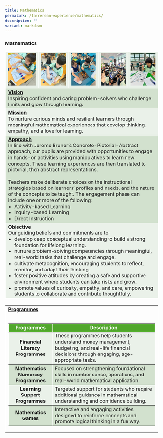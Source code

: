 ```yaml
---
title: Mathematics
permalink: /farrerean-experience/mathematics/
description: ""
variant: markdown
---
```

<h3>Mathematics</h3>
<font size="3">
<table border="1" style="width: 100%; border-collapse: collapse; border-style: solid; border-color: white;">
  <tbody>
    <tr bgcolor="#eaf1e9">
      <td style="text-align: center; border: 1px solid white;">
        <img style="width: 100%; height: auto;" alt="Math Image 1" src="/images/2025/Math/math_1.jpg">
      </td>
      <td style="text-align: center; border: 1px solid white;">
        <img style="width: 100%; height: auto;" alt="Math Image 2" src="/images/2025/Math/math_2.jpg">
      </td>
      <td style="text-align: center; border: 1px solid white;">
        <img style="width: 100%; height: auto;" alt="Math Image 3" src="/images/2025/Math/math_3.jpg">
      </td>
      <td style="text-align: center; border: 1px solid white;">
        <img style="width: 100%; height: auto;" alt="Math Image 4" src="/images/2025/Math/math_4.jpg">
      </td>
      <td style="text-align: center; border: 1px solid white;">
        <img style="width: 100%; height: auto;" alt="Math Image 5" src="/images/2025/Math/math_5.jpg">
      </td>
    </tr>
    <tr bgcolor="#d2e1ce">
      <td style="border: 1px solid white; font-size: 16px;" colspan="5">
        <span style="text-decoration: underline;"><strong>Vision</strong></span><br>
        Inspiring confident and caring problem-solvers who challenge limits and grow through learning.
      </td>
    </tr>
    <tr bgcolor="#eaf1e9">
      <td style="border: 1px solid white; font-size: 16px;" colspan="5">
        <span style="text-decoration: underline;"><strong>Mission</strong></span><br>
        To nurture curious minds and resilient learners through meaningful mathematical experiences that develop thinking, empathy, and a love for learning.
      </td>
    </tr>
    <tr bgcolor="#d2e1ce">
      <td style="border: 1px solid white; font-size: 16px;" colspan="5">
        <span style="text-decoration: underline;"><strong>Approach</strong></span><br>
        In line with Jerome Bruner’s Concrete-Pictorial-Abstract approach, our pupils are provided with opportunities to engage in hands-on activities using manipulatives to learn new concepts. These learning experiences are then translated to pictorial, then abstract representations.<br><br>
        Teachers make deliberate choices on the instructional strategies based on learners’ profiles and needs, and the nature of the concepts to be taught. The engagement phase can include one or more of the following:
        <ul style="margin: 0; padding-left: 20px; font-size: 16px;">
          <li>Activity-based Learning</li>
          <li>Inquiry-based Learning</li>
          <li>Direct Instruction</li>
        </ul>
      </td>
    </tr>
    <tr bgcolor="#eaf1e9">
      <td style="border: 1px solid white; font-size: 16px;" colspan="5">
        <span style="text-decoration: underline;"><strong>Objective</strong></span><br>
        Our guiding beliefs and commitments are to:
        <ul style="margin: 0; padding-left: 20px; font-size: 16px;">
          <li>develop deep conceptual understanding to build a strong foundation for lifelong learning.</li>
          <li>nurture problem-solving competencies through meaningful, real-world tasks that challenge and engage.</li>
          <li>cultivate metacognition, encouraging students to reflect, monitor, and adapt their thinking.</li>
          <li>foster positive attitudes by creating a safe and supportive environment where students can take risks and grow.</li>
          <li>promote values of curiosity, empathy, and care, empowering students to collaborate and contribute thoughtfully.</li>
        </ul>
      </td>
    </tr>
  </tbody>
</table>

<table border="1" style="width: 100%; border-collapse: collapse; border-style: solid; border-color: white; margin-top: 20px;">
  <tbody>
    <tr>
      <td style="font-size: 16px;">
        <span style="text-decoration: underline;"><strong>Programmes</strong></span><br><br>
        <table border="1" style="width: 100%; border-collapse: collapse; border-style: solid; border-color: white;">
          <tbody>
            <tr>
              <td bgcolor="#51a72c" style="width: 30%; text-align: center;">
                <span style="color: #ffffff;"><strong>Programmes</strong></span>
              </td>
              <td bgcolor="#51a72c" style="width: 70%; text-align: center;">
                <span style="color: #ffffff;"><strong>Description</strong></span>
              </td>
            </tr>
            <tr bgcolor="#eaf1e9">
              <td style="text-align: center; font-size: 16px;"><strong>Financial Literacy Programmes</strong></td>
              <td style="font-size: 16px;">These programmes help students understand money management, budgeting, and real-life financial decisions through engaging, age-appropriate tasks.</td>
            </tr>
            <tr bgcolor="#d2e1ce">
              <td style="text-align: center; font-size: 16px;"><strong>Mathematics Numeracy Programmes</strong></td>
              <td style="font-size: 16px;">Focused on strengthening foundational skills in number sense, operations, and real-world mathematical application.</td>
            </tr>
            <tr bgcolor="#eaf1e9">
              <td style="text-align: center; font-size: 16px;"><strong>Learning Support Programmes</strong></td>
              <td style="font-size: 16px;">Targeted support for students who require additional guidance in mathematical understanding and confidence building.</td>
            </tr>
            <tr bgcolor="#d2e1ce">
              <td style="text-align: center; font-size: 16px;"><strong>Mathematics Games</strong></td>
              <td style="font-size: 16px;">Interactive and engaging activities designed to reinforce concepts and promote logical thinking in a fun way.</td>
            </tr>
          </tbody>
        </table>
      </td>
    </tr>
  </tbody>
</table>
</font>
